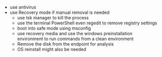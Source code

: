 * use antivirus 
* use Recovery mode if manual removal is needed
	* use tsk manager to kill the process 
	* use the terminal PowerShell even regedit to remove registry settings
	* boot into safe mode using msconfig
	* use recovery media and use the windows preinstallation environment to run commands from a clean environment 
	* Remove the disk from the endpoint for analysis
	* OS reinstall might also be needed 